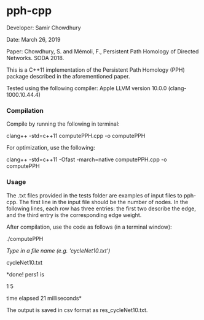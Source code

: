 # pph-cpp

Developer: Samir Chowdhury

Date: March 26, 2019

Paper: Chowdhury, S. and Mémoli, F., Persistent Path Homology of Directed Networks. SODA 2018.

This is a C++11 implementation of the Persistent Path Homology (PPH) package described in the aforementioned paper. 

Tested using the following compiler:
Apple LLVM version 10.0.0 (clang-1000.10.44.4)

### Compilation
Compile by running the following in terminal:

clang++ -std=c++11 computePPH.cpp -o computePPH

For optimization, use the following:

clang++ -std=c++11 -Ofast -march=native computePPH.cpp -o computePPH


### Usage

The .txt files provided in the tests folder are examples of input files to pph-cpp. 
The first line in the input file should be the number of nodes. In the following
lines, each row has three entries: the first two describe the edge, and the 
third entry is the corresponding edge weight.

After compilation, use the code as follows (in a terminal window):

./computePPH

*Type in a file name (e.g. 'cycleNet10.txt')*

cycleNet10.txt

*done! pers1 is 

1 5 

time elapsed 21 milliseconds*


The output is saved in csv format as res_cycleNet10.txt.
